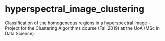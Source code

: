# hyperspectral_image_clustering
Classification of the homogeneous regions in a hyperspectral image - Project for the Clustering Algorithms course (Fall 2019) at the UoA (MSc in Data Science)
